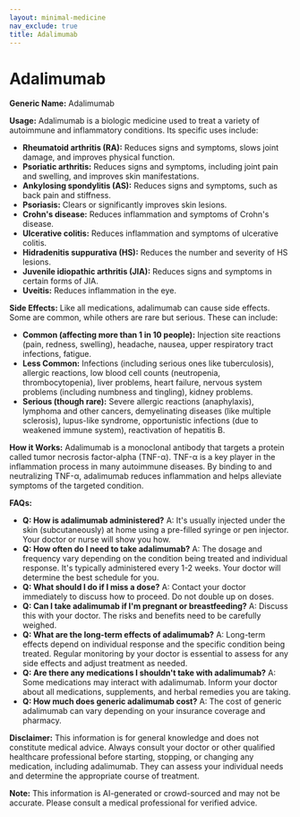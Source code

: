 ```yaml
---
layout: minimal-medicine
nav_exclude: true
title: Adalimumab
---
```


# Adalimumab

**Generic Name:** Adalimumab

**Usage:** Adalimumab is a biologic medicine used to treat a variety of autoimmune and inflammatory conditions.  Its specific uses include:

* **Rheumatoid arthritis (RA):**  Reduces signs and symptoms, slows joint damage, and improves physical function.
* **Psoriatic arthritis:**  Reduces signs and symptoms, including joint pain and swelling, and improves skin manifestations.
* **Ankylosing spondylitis (AS):**  Reduces signs and symptoms, such as back pain and stiffness.
* **Psoriasis:**  Clears or significantly improves skin lesions.
* **Crohn's disease:**  Reduces inflammation and symptoms of Crohn's disease.
* **Ulcerative colitis:**  Reduces inflammation and symptoms of ulcerative colitis.
* **Hidradenitis suppurativa (HS):**  Reduces the number and severity of HS lesions.
* **Juvenile idiopathic arthritis (JIA):**  Reduces signs and symptoms in certain forms of JIA.
* **Uveitis:** Reduces inflammation in the eye.


**Side Effects:**  Like all medications, adalimumab can cause side effects.  Some are common, while others are rare but serious.  These can include:

* **Common (affecting more than 1 in 10 people):** Injection site reactions (pain, redness, swelling), headache, nausea, upper respiratory tract infections, fatigue.
* **Less Common:**  Infections (including serious ones like tuberculosis), allergic reactions,  low blood cell counts (neutropenia, thrombocytopenia), liver problems, heart failure,  nervous system problems (including numbness and tingling),  kidney problems.
* **Serious (though rare):**  Severe allergic reactions (anaphylaxis), lymphoma and other cancers, demyelinating diseases (like multiple sclerosis), lupus-like syndrome, opportunistic infections (due to weakened immune system), reactivation of hepatitis B.


**How it Works:** Adalimumab is a monoclonal antibody that targets a protein called tumor necrosis factor-alpha (TNF-α). TNF-α is a key player in the inflammation process in many autoimmune diseases. By binding to and neutralizing TNF-α, adalimumab reduces inflammation and helps alleviate symptoms of the targeted condition.


**FAQs:**

* **Q: How is adalimumab administered?**  A: It's usually injected under the skin (subcutaneously) at home using a pre-filled syringe or pen injector.  Your doctor or nurse will show you how.
* **Q: How often do I need to take adalimumab?** A: The dosage and frequency vary depending on the condition being treated and individual response. It's typically administered every 1-2 weeks. Your doctor will determine the best schedule for you.
* **Q: What should I do if I miss a dose?** A: Contact your doctor immediately to discuss how to proceed.  Do not double up on doses.
* **Q: Can I take adalimumab if I'm pregnant or breastfeeding?** A: Discuss this with your doctor. The risks and benefits need to be carefully weighed.
* **Q: What are the long-term effects of adalimumab?** A: Long-term effects depend on individual response and the specific condition being treated. Regular monitoring by your doctor is essential to assess for any side effects and adjust treatment as needed.
* **Q: Are there any medications I shouldn't take with adalimumab?** A:  Some medications may interact with adalimumab. Inform your doctor about all medications, supplements, and herbal remedies you are taking.
* **Q: How much does generic adalimumab cost?** A: The cost of generic adalimumab can vary depending on your insurance coverage and pharmacy.


**Disclaimer:** This information is for general knowledge and does not constitute medical advice.  Always consult your doctor or other qualified healthcare professional before starting, stopping, or changing any medication, including adalimumab. They can assess your individual needs and determine the appropriate course of treatment.


**Note:** This information is AI-generated or crowd-sourced and may not be accurate. Please consult a medical professional for verified advice.